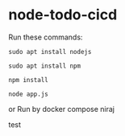 # node-todo-cicd

Run these commands:


`sudo apt install nodejs`


`sudo apt install npm`


`npm install`

`node app.js`

or Run by docker compose
niraj 

test

